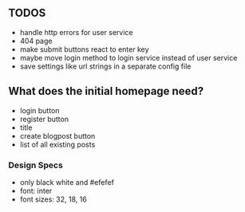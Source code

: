 ## TODOS
- handle http errors for user service
- 404 page
- make submit buttons react to enter key
- maybe move login method to login service instead of user service
- save settings like url strings in a separate config file

## What does the initial homepage need?
- login button
- register button
- title
- create blogpost button
- list of all existing posts

### Design Specs
- only black white and #efefef
- font: inter
- font sizes: 32, 18, 16